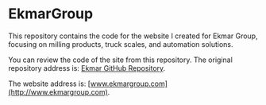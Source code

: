 # EkmarGroup
This repository contains the code for the website I created for Ekmar Group, focusing on milling products, truck scales, and automation solutions.

You can review the code of the site from this repository. The original repository address is: [Ekmar GitHub Repository](https://github.com/groupekmar/Ekmar).

The website address is: [www.ekmargroup.com](http://www.ekmargroup.com).